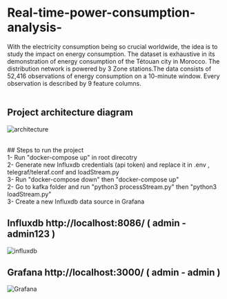 # Real-time-power-consumption-analysis-
With the electricity consumption being so crucial worldwide, the idea is to study the impact on energy consumption. The dataset is exhaustive in its demonstration of energy consumption of the Tétouan city in Morocco. The distribution network is powered by 3 Zone stations.The data consists of 52,416 observations of energy consumption on a 10-minute window. Every observation is described by 9 feature columns.<br />
<br />

## Project architecture diagram

![architecture](https://user-images.githubusercontent.com/17914107/201059480-6cc7c7a5-e341-4e85-84c0-1d6253925cad.png)

<br />
## Steps to run the project 
<br />
1- Run "docker-compose up" in root direcotry<br />
2- Generate new Influxdb credentials (api token) and replace it in .env , telegraf/teleraf.conf and loadStream.py<br />
3- Run "docker-compose down" then "docker-compose up" <br />
2- Go to kafka folder and run "python3 processStream.py" then "python3 loadStream.py"<br />
3- Create a new Influxdb data source in Grafana <br />


## Influxdb http://localhost:8086/ ( admin - admin123 )<br />

![influxdb](https://user-images.githubusercontent.com/17914107/201059618-1e2e6d4a-64f0-4d60-aaee-8c9577018873.png)
<br />

## Grafana http://localhost:3000/ ( admin - admin )<br />

![Grafana](https://user-images.githubusercontent.com/17914107/201059564-3c2dacc0-044f-48f4-b645-eddd398ae387.png)

